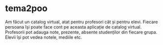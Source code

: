 # tema2poo
Am făcut un catalog virtual, atat pentru profesori cât și pentru elevi. Fiecare persoana își poate face cont pe aceasta aplicație de catalog virtual. Profesorii pot adauga note, prezente, absente studenților din fiecare grupa. Elevii își pot vedea notele, mediile etc.
